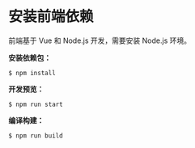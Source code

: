 # 安装前端依赖

前端基于 Vue 和 Node.js 开发，需要安装 Node.js 环境。


**安装依赖包：**

```
$ npm install
```

**开发预览：**

```
$ npm run start
```

**编译构建：**

```
$ npm run build
```